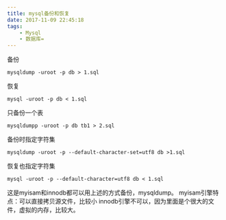 ```yaml
---
title: mysql备份和恢复
date: 2017-11-09 22:45:18
tags:
	- Mysql
	- 数据库=
---
```


备份
	
	mysqldump -uroot -p db > 1.sql

恢复
	
	mysql -uroot -p db < 1.sql

只备份一个表
	
	mysqldumpp -uroot -p db tb1 > 2.sql

备份时指定字符集
	
	mysqldump -uroot -p --default-character-set=utf8 db >1.sql

恢复也指定字符集
	
	mysql -uroot -p --default-character=utf8 db < 1.sql

这是myisam和innodb都可以用上述的方式备份，mysqldump。
myisam引擎特点：可以直接拷贝源文件，比较小
innodb引擎不可以，因为里面是个很大的文件，虚拟的内存，比较大。
